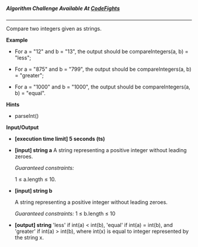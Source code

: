 ##### Algorithm Challenge Available At [CodeFights](https://codefights.com/company-challenges/codefights/gJMBmTwHHMF8mbQvH)

---

Compare two integers given as strings.

**Example**

- For a = "12" and b = "13", the output should be compareIntegers(a, b) = "less";

- For a = "875" and b = "799", the output should be compareIntegers(a, b) = "greater";

- For a = "1000" and b = "1000", the output should be compareIntegers(a, b) = "equal".

**Hints**

- parseInt()

**Input/Output**

- **[execution time limit] 5 seconds (ts)**
- **[input] string a**
  A string representing a positive integer without leading zeroes.

  _Guaranteed constraints:_

  1 ≤ a.length ≤ 10.

- **[input] string b**

  A string representing a positive integer without leading zeroes.

  _Guaranteed constraints:_
  1 ≤ b.length ≤ 10

- **[output] string**
  'less' if int(a) < int(b), 'equal' if int(a) = int(b), and 'greater' if int(a) > int(b), where int(x) is equal to integer represented by the string x.
